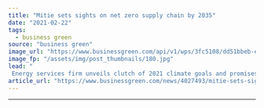 ```yaml
---
title: "Mitie sets sights on net zero supply chain by 2035"
date: "2021-02-22"
tags: 
  - business green
source: "business green"
image_url: "https://www.businessgreen.com/api/v1/wps/3fc5108/dd51bbeb-eb09-4cac-bd31-eab99929d045/8/Mitie-s-first-electric-vans-185x114.jpg"
image_fp: "/assets/img/post_thumbnails/180.jpg"
lead: "
 Energy services firm unveils clutch of 2021 climate goals and promises to set science-based target to reduce its Scope 3 greenhouse gas emissions to net zero ..."
article_url: "https://www.businessgreen.com/news/4027493/mitie-sets-sights-net-zero-emissions-supply-chain-2035"
---
```


---
